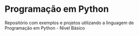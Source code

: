 Programação em Python
==========================

Repositório com exemplos e projetos utilizando a linguagem de Programação em Python - Nível Básico
